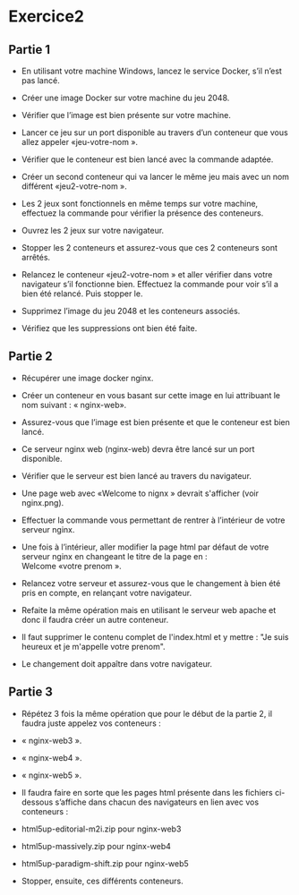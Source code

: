 # Exercice2

## Partie 1

- En utilisant votre machine Windows, lancez le service Docker, s’il n’est pas lancé.

- Créer une image Docker sur votre machine du jeu 2048.

- Vérifier que l’image est bien présente sur votre machine.

- Lancer ce jeu sur un port disponible au travers d’un conteneur que vous allez appeler «jeu-votre-nom ».

- Vérifier que le conteneur est bien lancé avec la commande adaptée.

- Créer un second conteneur qui va lancer le même jeu mais avec un nom différent «jeu2-votre-nom ».

- Les 2 jeux sont fonctionnels en même temps sur votre machine, effectuez la commande pour vérifier la présence des conteneurs.

- Ouvrez les 2 jeux sur votre navigateur.

- Stopper les 2 conteneurs et assurez-vous que ces 2 conteneurs sont arrêtés.

- Relancez le conteneur «jeu2-votre-nom » et aller vérifier dans votre navigateur s’il fonctionne bien. Effectuez la commande pour voir s’il a bien été relancé. Puis stopper le.

- Supprimez l’image du jeu 2048 et les conteneurs associés.

- Vérifiez que les suppressions ont bien été faite.

## Partie 2

- Récupérer une image docker nginx.

- Créer un conteneur en vous basant sur cette image en lui attribuant le nom suivant : « nginx-web».

- Assurez-vous que l’image est bien présente et que le conteneur est bien lancé.

- Ce serveur nginx web (nginx-web) devra être lancé sur un port disponible.

- Vérifier que le serveur est bien lancé au travers du navigateur.

- Une page web avec «Welcome to nignx » devrait s'afficher (voir nginx.png).

- Effectuer la commande vous permettant de rentrer à l’intérieur de votre serveur nginx.

- Une fois à l’intérieur, aller modifier la page html par défaut de votre serveur nginx en changeant le titre de la page en :  
  Welcome «votre prenom ».

- Relancez votre serveur et assurez-vous que le changement à bien été pris en compte, en relançant votre navigateur.

- Refaite la même opération mais en utilisant le serveur web apache et donc il faudra créer un autre conteneur.

- Il faut supprimer le contenu complet de l'index.html et y mettre : "Je suis heureux et je m'appelle votre prenom".

- Le changement doit appaître dans votre navigateur.

## Partie 3

- Répétez 3 fois la même opération que pour le début de la partie 2, il faudra juste appelez vos conteneurs :

- « nginx-web3 ».

- « nginx-web4 ».

- « nginx-web5 ».

- Il faudra faire en sorte que les pages html présente dans les fichiers ci-dessous s’affiche dans chacun des navigateurs en lien avec vos conteneurs :

- html5up-editorial-m2i.zip pour nginx-web3

- html5up-massively.zip pour nginx-web4

- html5up-paradigm-shift.zip pour nginx-web5

- Stopper, ensuite, ces différents conteneurs.
